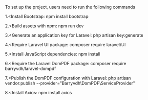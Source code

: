<p>To set up the project, users need to run the following commands </p>

  1.<Install Bootstrap:
    npm install bootstrap

  2.<Build assets with npm:
    npm run dev
  
  3.<Generate an application key for Laravel:
    php artisan key:generate

  4.<Require Laravel UI package:
    composer require laravel/UI
  
  5.<Install JavaScript dependencies:
    npm install
  
  6.<Require the Laravel DomPDF package:
    composer require barryvdh/laravel-dompdf
  
  7.<Publish the DomPDF configuration with Laravel:
    php artisan vendor:publish --provider="Barryvdh\DomPDF\ServiceProvider"

   8.<Install Axios:
    npm install axios